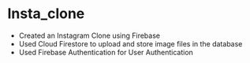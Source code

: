 # Insta_clone
- Created an Instagram Clone using Firebase
- Used Cloud Firestore to upload and store image files in the database
- Used Firebase Authentication for User Authentication
